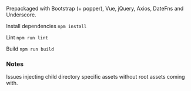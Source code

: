 Prepackaged with Bootstrap (+ popper), Vue, jQuery, Axios, DateFns and Underscore.

Install dependencies
`npm install`

Lint
`npm run lint`

Build
`npm run build`

### Notes
Issues injecting child directory specific assets without root assets coming with.